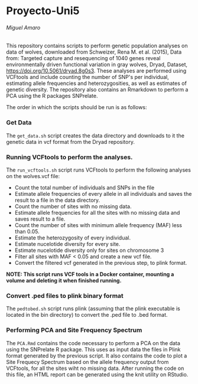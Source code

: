 # Proyecto-Uni5
###### Miguel Amaro

This repository contains scripts to perform genetic population analyses on data of wolves, downloaded from Schweizer, Rena M. et al. (2015), Data from: Targeted capture and resequencing of 1040 genes reveal environmentally driven functional variation in gray wolves, Dryad, Dataset, https://doi.org/10.5061/dryad.8g0s3. These analyses are performed using VCFtools and include counting the number of SNP's per individual, estimating allele frequencies and heterozygosities, as well as estimates of genetic diversity. The repository also contains an Rmarkdown to perform a PCA using the R packages SNPrelate.

The order in which the scripts should be run is as follows:

### Get Data
The `get_data.sh` script creates the data directory and downloads to it the genetic data in vcf format from the Dryad repository.

### Running VCFtools to perform the analyses.
The `run_vcftools.sh` script runs VCFtools to perform the following analyses on the wolves.vcf file:
  * Count the total number of individuals and SNPs in the file
  * Estimate allele frequencies of every allele in all individuals and saves the result to a file in the data directory.
  * Count the number of sites with no missing data.
  * Estimate allele frequencies for all the sites with no missing data and saves result to a file.
  * Count the number of sites with minimum allele frequency (MAF) less than 0.05.
  * Estimate the heterozygosity of every individual.
  * Estimate nucelotide diversity for every site.
  * Estimate nucelotide diversity only for sites on chromosome 3
  * Filter all sites with MAF < 0.05 and create a new vcf file.
  * Convert the filtered vcf generated in the previous step, to plink format.

**NOTE: This script runs VCF tools in a Docker container, mounting a volume and deleting it when finished running.**

### Convert .ped files to plink binary format
The `pedtobed.sh` script runs plink (assuming that the plink executable is located in the bin directory) to convert the .ped file to .bed format.

### Performing PCA and Site Frequency Spectrum
The `PCA.Rmd` contains the code necessary to perform a PCA on the data using the SNPrelate R package. This uses as input data the files in Plink format generated by the previous script.
It also contains the code to plot a Site Frequecy Spectrum based on the allele frequency output from VCFtools, for all the sites wiht no missing data.
After running the code on this file, an HTML report can be generated using the knit utility on RStudio.
